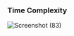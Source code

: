 ### Time Complexity

![Screenshot (83)](https://user-images.githubusercontent.com/60054042/197456991-ca0fc118-1d77-490d-8ac6-80e4e8fead81.png)
